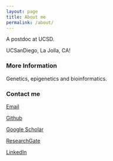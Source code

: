 ```yaml
---
layout: page
title: About me
permalink: /about/
---
```


A postdoc at UCSD.

UCSanDiego, La Jolla, CA!

### More Information

Genetics, epigenetics and bioinformatics.

### Contact me

[Email](mailto:kaw033@health.ucsd.edu)

[Github](https://github.com/wkl1990)

[Google Scholar](https://scholar.google.com/citations?user=q4xr9wgAAAAJ&hl=zh-CN)

[ResearchGate](https://www.researchgate.net/profile/Kangli_Wang)

[LinkedIn](https://www.linkedin.com/in/%E5%BA%B7%E5%88%A9-%E7%8E%8B-7a840297/)